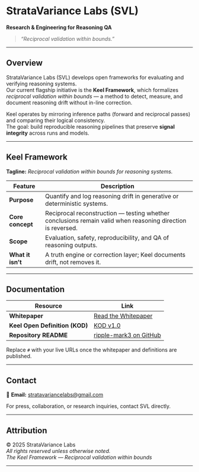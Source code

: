 # StrataVariance Labs (SVL)

**Research & Engineering for Reasoning QA**

> _“Reciprocal validation within bounds.”_

---

## Overview

StrataVariance Labs (SVL) develops open frameworks for evaluating and verifying reasoning systems.  
Our current flagship initiative is the **Keel Framework**, which formalizes *reciprocal validation within bounds* — a method to detect, measure, and document reasoning drift without in-line correction.

Keel operates by mirroring inference paths (forward and reciprocal passes) and comparing their logical consistency.  
The goal: build reproducible reasoning pipelines that preserve **signal integrity** across runs and models.

---

## Keel Framework

**Tagline:** _Reciprocal validation within bounds for reasoning systems._

| Feature | Description |
|----------|--------------|
| **Purpose** | Quantify and log reasoning drift in generative or deterministic systems. |
| **Core concept** | Reciprocal reconstruction — testing whether conclusions remain valid when reasoning direction is reversed. |
| **Scope** | Evaluation, safety, reproducibility, and QA of reasoning outputs. |
| **What it isn’t** | A truth engine or correction layer; Keel documents drift, not removes it. |

---

## Documentation

| Resource | Link |
|-----------|------|
| **Whitepaper** | [Read the Whitepaper](#) |
| **Keel Open Definition (KOD)** | [KOD v1.0](#) |
| **Repository README** | [ripple-mark3 on GitHub](#) |

Replace `#` with your live URLs once the whitepaper and definitions are published.

---

## Contact

📧 **Email:** [stratavariancelabs@gmail.com](mailto:stratavariancelabs@gmail.com)

For press, collaboration, or research inquiries, contact SVL directly.

---

## Attribution

© 2025 StrataVariance Labs  
_All rights reserved unless otherwise noted._  
_The Keel Framework — Reciprocal validation within bounds_

---
